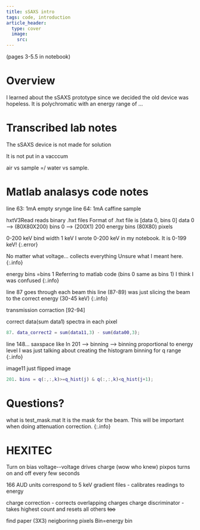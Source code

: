 ```yaml
---
title: sSAXS intro 
tags: code, introduction
article_header:
  type: cover
  image:
    src: 
---
```

(pages 3-5.5 in notebook)
# Overview 
I learned about the sSAXS prototype since we decided the old device was hopeless. It is polychromatic with an energy range of ... 


# Transcribed lab notes


The sSAXS device is not made for solution 

It is not put in a vacccum 

air vs sample =/ water vs sample. 

# Matlab analasys code notes
line 63: 1mA empty srynge 
line 64: 1mA caffine sample 

hxtV3Read reads binary .hxt files 
Format of .hxt file is 
[data 0, bins 0] 
data 0 --> (80X80X200)
bins 0 --> (200X1)
200 energy bins (80X80) pixels

0-200 keV bind width 1 keV
I wrote 0-200 keV in my notebook. It is 0-199 keV!
{:.error}

No matter what voltage... collects everything
Unsure what I meant here.
{:.info}

energy bins =bins 1
Referring to matlab code (bins 0 same as bins 1) I think I was confused 
{:.info}

line 87 goes through each beam 
this line (87-89) was just slicing the beam to the correct energy (30-45 keV)
{:.info}

transmission corraction [92-94]

correct data(sum data1)
spectra in each pixel 

```Matlab
87. data_correct2 = sum(data11,3) - sum(data00,3); 
```
line 148... saxspace like
In 201 --> binning --> binning proportional to energy level
I was just talking about creating the histogram binning for q range 
{:.info}

image11 just flipped image 

```Matlab
201. bins = q(:,:,k)>=q_hist(j) & q(:,:,k)<q_hist(j+1);

```

# Questions?
what is test_mask.mat 
It is the mask for the beam. This will be important when doing attenuation correction.
{:.info}

# HEXITEC
Turn on bias voltage--voltage drives charge (wow who knew) pixpos
turns on and off every few seconds 

166 AUD units correspond to 5 keV
gradient files - calibrates readings to energy

charge correction - corrects overlapping charges 
charge discriminator - takes highest count and resets all others ~~too~~

find paper (3X3) neigborinng pixels 
Bin=energy bin 
